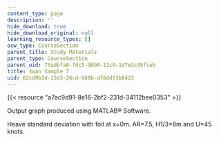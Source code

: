 ```yaml
---
content_type: page
description: ''
hide_download: true
hide_download_original: null
learning_resource_types: []
ocw_type: CourseSection
parent_title: Study Materials
parent_type: CourseSection
parent_uid: 73adbfa0-7dc5-9bb0-11c0-1d7e2c45fceb
title: Swan Sample 7
uid: 62cd9b3d-33d3-26cd-568b-df6ddf3b6423
---
```


{{< resource "a7ac9d91-8e16-2bf2-231d-34112bee0353" >}}

Output graph produced using MATLAB® Software.

Heave standard deviation with foil at x=0m. AR=7.5, H1/3=6m and U=45 knots.